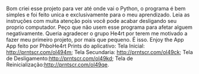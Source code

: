 Bom criei esse projeto para ver até onde vai o Python, o programa é bem simples e foi feito unica e exclusivamente para o meu aprendizado. Leia as instruções com muita atenção pois você pode acabar desligando seu proprio computador. Peço que não usem esse programa para afetar alguem negativamente. Queria agradecer o grupo He4rt por terem me motivado a fazer meu primeiro projeto, por mais que pequeno. É isso.
Enjoy the App
App feito por PhboHe4rt
Prints do aplicativo:   Tela Inicial: http://prntscr.com/ol494m; Tela Secundaria: http://prntscr.com/ol49ck; Tela de Desligamento:http://prntscr.com/ol49kd; Tela de Reinicialização:http://prntscr.com/ol49qe.
